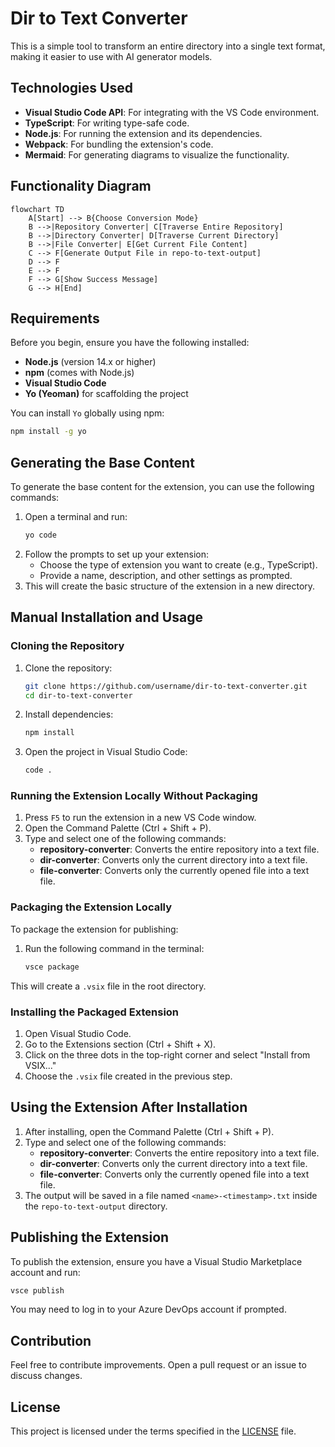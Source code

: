 # Dir to Text Converter

This is a simple tool to transform an entire directory into a single text format, making it easier to use with AI generator models.

## Technologies Used

- **Visual Studio Code API**: For integrating with the VS Code environment.
- **TypeScript**: For writing type-safe code.
- **Node.js**: For running the extension and its dependencies.
- **Webpack**: For bundling the extension's code.
- **Mermaid**: For generating diagrams to visualize the functionality.

## Functionality Diagram

```mermaid
flowchart TD
    A[Start] --> B{Choose Conversion Mode}
    B -->|Repository Converter| C[Traverse Entire Repository]
    B -->|Directory Converter| D[Traverse Current Directory]
    B -->|File Converter| E[Get Current File Content]
    C --> F[Generate Output File in repo-to-text-output]
    D --> F
    E --> F
    F --> G[Show Success Message]
    G --> H[End]
```

## Requirements

Before you begin, ensure you have the following installed:

- **Node.js** (version 14.x or higher)
- **npm** (comes with Node.js)
- **Visual Studio Code**
- **Yo (Yeoman)** for scaffolding the project

You can install `Yo` globally using npm:

```bash
npm install -g yo
```

## Generating the Base Content

To generate the base content for the extension, you can use the following commands:

1. Open a terminal and run:
   ```bash
   yo code
   ```
2. Follow the prompts to set up your extension:
   - Choose the type of extension you want to create (e.g., TypeScript).
   - Provide a name, description, and other settings as prompted.
3. This will create the basic structure of the extension in a new directory.

## Manual Installation and Usage

### Cloning the Repository

1. Clone the repository:
   ```bash
   git clone https://github.com/username/dir-to-text-converter.git
   cd dir-to-text-converter
   ```

2. Install dependencies:
   ```bash
   npm install
   ```

3. Open the project in Visual Studio Code:
   ```bash
   code .
   ```

### Running the Extension Locally Without Packaging

1. Press `F5` to run the extension in a new VS Code window.
2. Open the Command Palette (Ctrl + Shift + P).
3. Type and select one of the following commands:
   - **repository-converter**: Converts the entire repository into a text file.
   - **dir-converter**: Converts only the current directory into a text file.
   - **file-converter**: Converts only the currently opened file into a text file.

### Packaging the Extension Locally

To package the extension for publishing:

1. Run the following command in the terminal:
   ```bash
   vsce package
   ```

This will create a `.vsix` file in the root directory.

### Installing the Packaged Extension

1. Open Visual Studio Code.
2. Go to the Extensions section (Ctrl + Shift + X).
3. Click on the three dots in the top-right corner and select "Install from VSIX..."
4. Choose the `.vsix` file created in the previous step.

## Using the Extension After Installation

1. After installing, open the Command Palette (Ctrl + Shift + P).
2. Type and select one of the following commands:
   - **repository-converter**: Converts the entire repository into a text file.
   - **dir-converter**: Converts only the current directory into a text file.
   - **file-converter**: Converts only the currently opened file into a text file.
3. The output will be saved in a file named `<name>-<timestamp>.txt` inside the `repo-to-text-output` directory.

## Publishing the Extension

To publish the extension, ensure you have a Visual Studio Marketplace account and run:

```bash
vsce publish
```

You may need to log in to your Azure DevOps account if prompted.

## Contribution

Feel free to contribute improvements. Open a pull request or an issue to discuss changes.

## License

This project is licensed under the terms specified in the [LICENSE](LICENSE) file.
